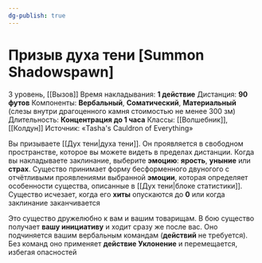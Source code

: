 ```yaml
---
dg-publish: true
---
```

# Призыв духа тени [Summon Shadowspawn]
3 уровень, [[Вызов]]
Время накладывания: **1 действие**
Дистанция: **90 футов**
Компоненты: **Вербальный**, **Соматический**, **Материальный** (слезы внутри драгоценного камня стоимостью не менее 300 зм)
Длительность: **Концентрация до 1 часа**
Классы: [[Волшебник]], [[Колдун]]
Источник: «Tasha's Cauldron of Everything»

Вы призываете [[Дух тени|духа тени]]. Он проявляется в свободном пространстве, которое вы можете видеть в пределах дистанции. Когда вы накладываете заклинание, выберите **эмоцию**: **ярость**, **уныние** или **страх**. Существо принимает форму бесформенного двуногого с отчётливыми проявлениями выбранной **эмоции**, которая определяет особенности существа, описанные в [[Дух тени|блоке статистики]]. Существо исчезает, когда его **хиты** опускаются до **0** или когда заклинание заканчивается

Это существо дружелюбно к вам и вашим товарищам. В бою существо получает **вашу инициативу** и ходит сразу же после вас. Оно подчиняется вашим вербальным командам (**действий** не требуется). Без команд оно применяет **действие Уклонение** и перемещается, избегая опасностей